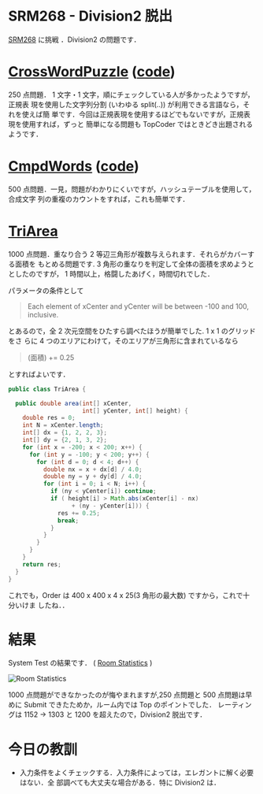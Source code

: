 # SRM268 - Division2 脱出

<!--
date: 2005-10-19
-->

[SRM268](http://www.topcoder.com/stat?c=round_overview&rd=8001) に挑戦
．Division2 の問題です．

# [CrossWordPuzzle](http://www.topcoder.com/stat?c=problem_statement&pm=5867&rd=8001) ([code](http://www.topcoder.com/stat?c=problem_solution&rm=246654&rd=8001&pm=5867&cr=15632820))

250 点問題． 1 文字・1 文字，順にチェックしている人が多かったようですが，正規表
現を使用した文字列分割 (いわゆる split(..)) が利用できる言語なら，それを使えば簡
単です．今回は正規表現を使用するほどでもないですが，正規表現を使用すれば，ずっと
簡単になる問題も TopCoder ではときどき出題されるようです．

# [CmpdWords](http://www.topcoder.com/stat?c=problem_statement&pm=3490&rd=8001) ([code](http://www.topcoder.com/stat?c=problem_solution&rm=246654&rd=8001&pm=3490&cr=15632820))

500 点問題．一見，問題がわかりにくいですが，ハッシュテーブルを使用して，合成文字
列の重複のカウントをすれば，これも簡単です．

# [TriArea](http://www.topcoder.com/stat?c=problem_statement&pm=4699&rd=8001)

1000 点問題．重なり合う 2 等辺三角形が複数与えられます．それらがカバーする面積を
もとめる問題です. 3 角形の重なりを判定して全体の面積を求めようととしたのですが，
1 時間以上，格闘したあげく，時間切れでした．

パラメータの条件として

> Each element of xCenter and yCenter will be between -100 and 100, inclusive.

とあるので，全 2 次元空間をひたすら調べたほうが簡単でした. 1 x 1 のグリッドをさ
らに 4 つのエリアにわけて，そのエリアが三角形に含まれているなら

> (面積) += 0.25

とすればよいです．

```java
public class TriArea {

  public double area(int[] xCenter,
                     int[] yCenter, int[] height) {
    double res = 0;
    int N = xCenter.length;
    int[] dx = {1, 2, 2, 3};
    int[] dy = {2, 1, 3, 2};
    for (int x = -200; x < 200; x++) {
      for (int y = -100; y < 200; y++) {
        for (int d = 0; d < 4; d++) {
          double nx = x + dx[d] / 4.0;
          double ny = y + dy[d] / 4.0;
          for (int i = 0; i < N; i++) {
            if (ny < yCenter[i]) continue;
            if ( height[i] > Math.abs(xCenter[i] - nx)
                  + (ny - yCenter[i])) {
              res += 0.25;
              break;
            }
          }
        }
      }
    }
    return res;
  }
}
```

これでも，Order は 400 x 400 x 4 x 25(3 角形の最大数) ですから，これで十分いけま
したね．．

# 結果

System Test の結果です． (
[Room Statistics](http://www.topcoder.com/stat?c=coder_room_stats&cr=15632820&rd=8001&rm=246654)
)

![Room Statistics](http://static.flickr.com/43/74682258_bc8a562129_o.png)

1000 点問題ができなかったのが悔やまれますが,250 点問題と 500 点問題は早めに
Submit できたためか，ルーム内では Top のポイントでした． レーティングは 1152
-&gt; 1303 と 1200 を超えたので，Division2 脱出です．

# 今日の教訓

- 入力条件をよくチェックする．入力条件によっては，エレガントに解く必要はない．全
  部調べても大丈夫な場合がある．特に Division2 は．
